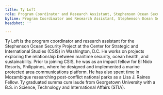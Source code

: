 ```yaml
---
title: Ty Loft
role: Program Coordinator and Research Assistant, Stephenson Ocean Security Project
byline: Program Coordinator and Research Assistant, Stephenson Ocean Security Project
headshot: ''

---
```

Ty Loft is the program coordinator and research assistant for the Stephenson Ocean Security Project at the Center for Strategic and International Studies (CSIS) in Washington, D.C. He works on projects exploring the relationship between maritime security, ocean health, and sustainability. Prior to joining CSIS, he was as an impact fellow for El Nido Resorts, Philippines, where he designed and implemented a marine protected area communications platform. He has also spent time in Mozambique researching post-conflict national parks as a Lisa J. Raines Fellow. Ty graduated summa cum laude from Georgetown University with a B.S. in Science, Technology and International Affairs (STIA).